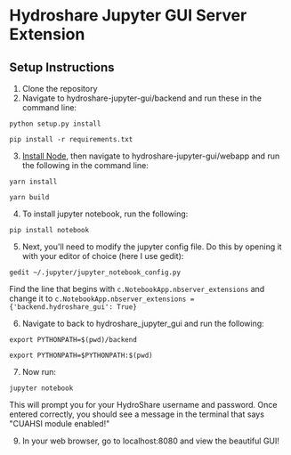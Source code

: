 # Hydroshare Jupyter GUI Server Extension

## Setup Instructions
1. Clone the repository
2. Navigate to hydroshare-jupyter-gui/backend and run these in the command line:

`python setup.py install`

`pip install -r requirements.txt`

3. [Install Node](https://nodejs.org/en/download/), then navigate to hydroshare-jupyter-gui/webapp and run the following in the command line:

`yarn install`

`yarn build`


4. To install jupyter notebook, run the following:

`pip install notebook`

5. Next, you'll need to modify the jupyter config file. Do this by opening it with your editor of choice (here I use gedit):

`gedit ~/.jupyter/jupyter_notebook_config.py`

Find the line that begins with `c.NotebookApp.nbserver_extensions` and change it to `c.NotebookApp.nbserver_extensions = {'backend.hydroshare_gui': True}`

6. Navigate to back to hydroshare_jupyter_gui and run the following:

`export PYTHONPATH=$(pwd)/backend`

`export PYTHONPATH=$PYTHONPATH:$(pwd)`


7. Now run:

`jupyter notebook`

This will prompt you for your HydroShare username and password. Once entered correctly, you should see a message in the terminal that says "CUAHSI module enabled!"

9. In your web browser, go to localhost:8080 and view the beautiful GUI!
